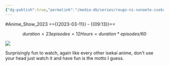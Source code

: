 ```yaml
---
{"dg-publish":true,"permalink":"/media-db/series/rougo-ni-sonaete-isekai-de-8-manmai-no-kinka-wo-tamemasu-2023/","title":"Rougo ni Sonaete Isekai de 8-manmai no Kinka wo Tamemasu","tags":["mediaDB/tv/series"]}
---
```


#Anime_Show_2023 
=={{2023-03-11}} - {{09:13}}==
```math
duration = 23
episodes = 12
Hours = duration * episodes / 60
```
<img src="https://cdn.myanimelist.net/images/anime/1890/131473.jpg">

Surprisingly fun to watch, again like every other isekai anime, don't use your head just watch it and have fun is the motto I guess.